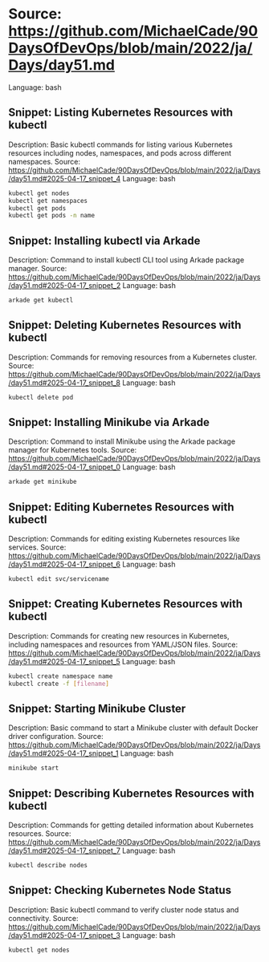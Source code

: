 # Source: https://github.com/MichaelCade/90DaysOfDevOps/blob/main/2022/ja/Days/day51.md
Language: bash

## Snippet: Listing Kubernetes Resources with kubectl
Description: Basic kubectl commands for listing various Kubernetes resources including nodes, namespaces, and pods across different namespaces.
Source: https://github.com/MichaelCade/90DaysOfDevOps/blob/main/2022/ja/Days/day51.md#2025-04-17_snippet_4
Language: bash

```bash
kubectl get nodes
kubectl get namespaces
kubectl get pods
kubectl get pods -n name
```

## Snippet: Installing kubectl via Arkade
Description: Command to install kubectl CLI tool using Arkade package manager.
Source: https://github.com/MichaelCade/90DaysOfDevOps/blob/main/2022/ja/Days/day51.md#2025-04-17_snippet_2
Language: bash

```bash
arkade get kubectl
```

## Snippet: Deleting Kubernetes Resources with kubectl
Description: Commands for removing resources from a Kubernetes cluster.
Source: https://github.com/MichaelCade/90DaysOfDevOps/blob/main/2022/ja/Days/day51.md#2025-04-17_snippet_8
Language: bash

```bash
kubectl delete pod
```

## Snippet: Installing Minikube via Arkade
Description: Command to install Minikube using the Arkade package manager for Kubernetes tools.
Source: https://github.com/MichaelCade/90DaysOfDevOps/blob/main/2022/ja/Days/day51.md#2025-04-17_snippet_0
Language: bash

```bash
arkade get minikube
```

## Snippet: Editing Kubernetes Resources with kubectl
Description: Commands for editing existing Kubernetes resources like services.
Source: https://github.com/MichaelCade/90DaysOfDevOps/blob/main/2022/ja/Days/day51.md#2025-04-17_snippet_6
Language: bash

```bash
kubectl edit svc/servicename
```

## Snippet: Creating Kubernetes Resources with kubectl
Description: Commands for creating new resources in Kubernetes, including namespaces and resources from YAML/JSON files.
Source: https://github.com/MichaelCade/90DaysOfDevOps/blob/main/2022/ja/Days/day51.md#2025-04-17_snippet_5
Language: bash

```bash
kubectl create namespace name
kubectl create -f [filename]
```

## Snippet: Starting Minikube Cluster
Description: Basic command to start a Minikube cluster with default Docker driver configuration.
Source: https://github.com/MichaelCade/90DaysOfDevOps/blob/main/2022/ja/Days/day51.md#2025-04-17_snippet_1
Language: bash

```bash
minikube start
```

## Snippet: Describing Kubernetes Resources with kubectl
Description: Commands for getting detailed information about Kubernetes resources.
Source: https://github.com/MichaelCade/90DaysOfDevOps/blob/main/2022/ja/Days/day51.md#2025-04-17_snippet_7
Language: bash

```bash
kubectl describe nodes
```

## Snippet: Checking Kubernetes Node Status
Description: Basic kubectl command to verify cluster node status and connectivity.
Source: https://github.com/MichaelCade/90DaysOfDevOps/blob/main/2022/ja/Days/day51.md#2025-04-17_snippet_3
Language: bash

```bash
kubectl get nodes
```